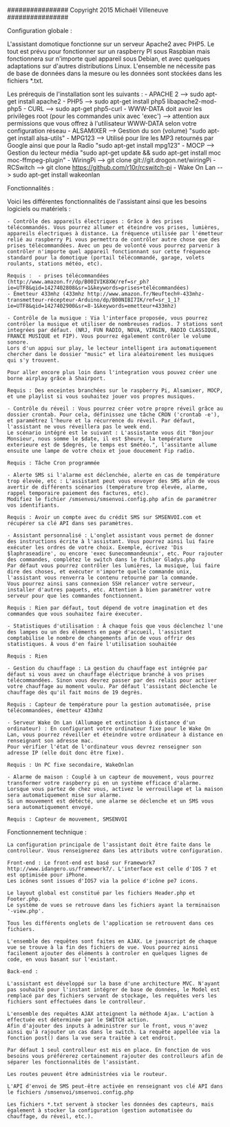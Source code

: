 ################
Copyright 2015 Michaël Villeneuve
################

Configuration globale : 

L'assistant domotique fonctionne sur un serveur Apache2 avec PHP5.
Le tout est prévu pour fonctionner sur un raspberry PI sous Raspbian mais fonctionnera sur n'importe quel appareil sous Debian, et avec quelques adaptations sur d'autres distributions Linux.
L'ensemble ne nécessite pas de base de données dans la mesure ou les données sont stockées dans les fichiers *.txt.

Les prérequis de l'installation sont les suivants : 
	- APACHE 2 --> sudo apt-get install apache2
	- PHP5 --> sudo apt-get install php5 libapache2-mod-php5
	- CURL --> sudo apt-get php5-curl
	- WWW-DATA doit avoir les privilèges root (pour les commandes unix avec 'exec') --> attention aux permissions que vous offrez à l'utilisateur WWW-DATA selon votre configuration réseau
	- ALSAMIXER --> Gestion du son (volume) "sudo apt-get install alsa-utils"
	- MPG123 --> Utilisé pour lire les MP3 retournés par Google ainsi que pour la Radio "sudo apt-get install mpg123"
	- MOCP --> Gestion du lecteur média "sudo apt-get update && sudo apt-get install moc moc-ffmpeg-plugin"
	- WiringPi --> git clone git://git.drogon.net/wiringPi
	- RCSwitch --> git clone https://github.com/r10r/rcswitch-pi
	- Wake On Lan --> sudo apt-get install wakeonlan

Fonctionnalités :

Voici les différentes fonctionnalités de l'assistant ainsi que les besoins logiciels ou matériels :

	- Contrôle des appareils électriques : Grâce à des prises télécommandés. Vous pourrez allumer et éteindre vos prises, lumières, appareils électriques à distance. La fréquence utilisée par l'émetteur relié au raspberry Pi vous permettra de contrôler autre chose que des prises télécommandées. Avec un peu de volonté vous pourrez parvenir à contrôler n'importe quel appareil fonctionnant sur cette fréquence standard pour la domotique (portail télécommandé, garage, volets roulants, stations météo, etc).

	Requis :  - prises télécommandées (http://www.amazon.fr/dp/B00IVIK8XW/ref=sr_ph?ie=UTF8&qid=1427402808&sr=1&keywords=prises+télécommandées)
	- Émetteur 433mhz (433mhz http://www.amazon.fr/Neuftech®-433mhz-transmetteur-récepteur-Arduino/dp/B00NIBI7IK/ref=sr_1_1?ie=UTF8&qid=1427402900&sr=8-1&keywords=emetteur+433mhz)

	- Contrôle de la musique : Via l'interface proposée, vous pourrez contrôler la musique et utiliser de nombreuses radios. 7 stations sont integrées par défaut. (NRJ, FUN RADIO, NOVA, VIRGIN, RADIO CLASSIQUE, FRANCE MUSIQUE et FIP). Vous pourrez également contrôler le volume sonore. 
	Lors d'un appui sur play, le lecteur intelligent ira automatiquement chercher dans le dossier "music" et lira aléatoirement les musiques qui s'y trouvent. 

	Pour aller encore plus loin dans l'integration vous pouvez créer une borne airplay grâce à Shairport. 

	Requis : Des enceintes branchées sur le raspberry Pi, Alsamixer, MOCP, et une playlist si vous souhaitez jouer vos propres musiques.

	- Contrôle du réveil : Vous pourrez créer votre propre réveil grâce au dossier crontab. Pour cela, définissez une tâche CRON ('crontab -e'), et paramétrez l'heure et la récurrence du réveil. Par défaut, l'assistant ne vous réveillera pas le week end.
	Le scénario intégré est le suivant : L'assistante vous dit "Bonjour Monsieur, nous somme le $date, il est $heure, la température exterieure est de $degrés, le temps est $météo.", l'assitante allume ensuite une lampe de votre choix et joue doucement Fip radio.

	Requis : Tâche Cron programmée

	- Alerte SMS si l'alarme est déclenchée, alerte en cas de température trop élevée, etc : L'assistant peut vous envoyer des SMS afin de vous avertir de différents scénarios (température trop élevée, alarme, rappel temporaire paiement des factures, etc).
	Modifiez le fichier /smsenvoi/smsenvoi.config.php afin de paramétrer vos identifiants.

	Requis : Avoir un compte avec du crédit SMS sur SMSENVOI.com et récupérer sa clé API dans ses paramètres. 

	- Assistant personnalisé : L'onglet assistant vous permet de donner des instructions écrite à l'assistant. Vous pourrez ainsi lui faire exécuter les ordres de votre choix. Exemple, écrivez 'Dis $laphraseadire', ou encore 'exec $unecommandeunix', etc. Pour rajouter des commandes, complétez le switch dans le fichier Gladys.php
	Par défaut vous pourrez contrôler les lumières, la musique, lui faire dire des choses, et exécuter n'importe quelle commande unix, l'assistant vous renverra le contenu retourné par la commande.
	Vous pourrez ainsi sans connexion SSH relancer votre serveur, installer d'autres paquets, etc. Attention à bien paramétrer votre serveur pour que les commandes fonctionnent.

	Requis : Rien par défaut, tout dépend de votre imagination et des commandes que vous souhaitez faire éxecuter.

	- Statistiques d'utilisation : À chaque fois que vous déclenchez l'une des lampes ou un des éléments en page d'accueil, l'assistant comptabilise le nombre de changements afin de vous offrir des statistiques. À vous d'en faire l'utilisation souhaitée

	Requis : Rien

	- Gestion du chauffage : La gestion du chauffage est intégrée par défaut si vous avez un chauffage éléctrique branché à vos prises télécommandées. Sinon vous devrez passer par des relais pour activer votre chauffage au moment voulu. Par défaut l'assistant déclenche le chauffage dès qu'il fait moins de 19 degrès. 

	Requis : Capteur de température pour la gestion automatisée, prise télécommandées, émetteur 433mhz

	- Serveur Wake On Lan (Allumage et extinction à distance d'un ordinateur) : En configurant votre ordinateur fixe pour le Wake On Lan, vous pourrez réveiller et éteindre votre ordinateur à distance en renseignant son adresse mac.
	Pour vérifier l'état de l'ordinateur vous devrez renseigner son adresse IP (elle doit donc être fixe).

	Requis : Un PC fixe secondaire, WakeOnlan

	- Alarme de maison : Couplé à un capteur de mouvement, vous pourrez transformer votre raspberry pi en un système efficace d'alarme. Lorsque vous partez de chez vous, activez le verrouillage et la maison sera automatiquement mise sur alarme.
	Si un mouvement est détécté, une alarme se déclenche et un SMS vous sera automatiquement envoyé.

	Requis : Capteur de mouvement, SMSENVOI



Fonctionnement technique : 

	La configuration principale de l'assistant doit être faite dans le controlleur. Vous renseignerez dans les attributs votre configuration.

	Front-end : Le front-end est basé sur Framework7 http://www.idangero.us/framework7/. L'interface est celle d'IOS 7 et est optimisée pour iPhone.
	Les icônes sont issues d'IOS7 via la police d'icône pe7 icons.

	Le layout global est constitué par les fichiers Header.php et Footer.php.
	Le système de vues se retrouve dans les fichiers ayant la terminaison '-view.php'.

	Tous les différents onglets de l'application se retrouvent dans ces fichiers. 

	L'ensemble des requêtes sont faites en AJAX. Le javascript de chaque vue se trouve à la fin des fichiers de vue. Vous pourrez ainsi facilement ajouter des éléments à controler en quelques lignes de code, en vous basant sur l'existant.

	Back-end :

	L'assistant est développé sur la base d'une architecture MVC. N'ayant pas souhaité pour l'instant intégrer de base de données, le Model est remplacé par des fichiers servant de stockage, les requêtes vers les fichiers sont effectuées dans le controlleur. 

	L'ensemble des requêtes AJAX atteignent la méthode Ajax. L'action à effectuée est déterminée par le SWITCH action. 
	Afin d'ajouter des inputs à administrer sur le front, vous n'avez ainsi qu'à rajouter un cas dans le switch. La requête appellée via la fonction post() dans la vue sera traitée à cet endroit. 

	Par défaut 1 seul controlleur est mis en place. En fonction de vos besoins vous préférerez certainement rajouter des controlleurs afin de séparer les fonctionnalités de l'assistant.

	Les routes peuvent être administrées via le routeur.

	L'API d'envoi de SMS peut-être activée en renseignant vos clé API dans le fichiers /smsenvoi/smsenvoi.config.php

	Les fichiers *.txt servent à stocker les données des capteurs, mais également à stocker la configuration (gestion automatisée du chauffage, du réveil, etc.).










































